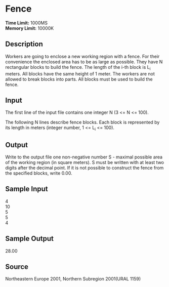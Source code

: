 # Fence

**Time Limit:** 1000MS  
**Memory Limit:** 10000K

## Description

Workers are going to enclose a new working region with a fence. For their convenience the enclosed area has to be as large as possible. They have N rectangular blocks to build the fence. The length of the i-th block is L<sub>i</sub> meters. All blocks have the same height of 1 meter. The workers are not allowed to break blocks into parts. All blocks must be used to build the fence.

## Input

The first line of the input file contains one integer N (3 <= N <= 100).

The following N lines describe fence blocks. Each block is represented by its length in meters (integer number, 1 <= L<sub>i</sub> <= 100).

## Output

Write to the output file one non-negative number S - maximal possible area of the working region (in square meters). S must be written with at least two digits after the decimal point. If it is not possible to construct the fence from the specified blocks, write 0.00.

## Sample Input

4  
10  
5  
5  
4  

## Sample Output

28.00

## Source

Northeastern Europe 2001, Northern Subregion 2001(URAL 1159)

